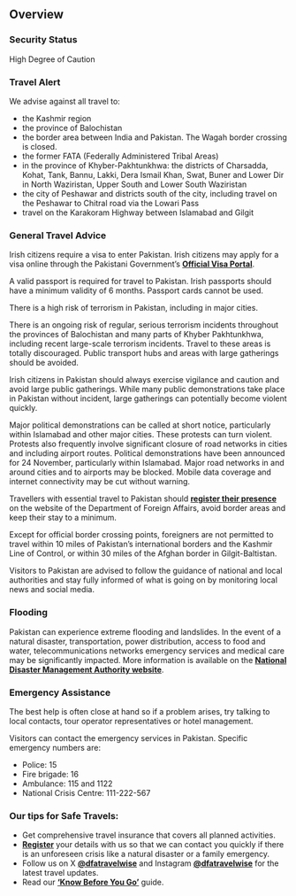 ## Overview

### **Security Status**

High Degree of Caution

### **Travel Alert**

We advise against all travel to:

* the Kashmir region
* the province of Balochistan
* the border area between India and Pakistan. The Wagah border crossing is closed.
* the former FATA (Federally Administered Tribal Areas)
* in the province of Khyber-Pakhtunkhwa: the districts of Charsadda, Kohat, Tank, Bannu, Lakki, Dera Ismail Khan, Swat, Buner and Lower Dir in North Waziristan, Upper South and Lower South Waziristan
* the city of Peshawar and districts south of the city, including travel on the Peshawar to Chitral road via the Lowari Pass
* travel on the Karakoram Highway between Islamabad and Gilgit

### **General Travel Advice**

Irish citizens require a visa to enter Pakistan. Irish citizens may apply for a visa online through the Pakistani Government’s [**Official Visa Portal**](https://visa.nadra.gov.pk/).

A valid passport is required for travel to Pakistan. Irish passports should have a minimum validity of 6 months. Passport cards cannot be used.

There is a high risk of terrorism in Pakistan, including in major cities.

There is an ongoing risk of regular, serious terrorism incidents throughout the provinces of Balochistan and many parts of Khyber Pakhtunkhwa, including recent large-scale terrorism incidents. Travel to these areas is totally discouraged. Public transport hubs and areas with large gatherings should be avoided.

Irish citizens in Pakistan should always exercise vigilance and caution and avoid large public gatherings. While many public demonstrations take place in Pakistan without incident, large gatherings can potentially become violent quickly.

Major political demonstrations can be called at short notice, particularly within Islamabad and other major cities. These protests can turn violent. Protests also frequently involve significant closure of road networks in cities and including airport routes. Political demonstrations have been announced for 24 November, particularly within Islamabad. Major road networks in and around cities and to airports may be blocked. Mobile data coverage and internet connectivity may be cut without warning.

Travellers with essential travel to Pakistan should [**register their presence**](https://www.ireland.ie/en/dfa/overseas-travel/citizens-registration/) on the website of the Department of Foreign Affairs, avoid border areas and keep their stay to a minimum.

Except for official border crossing points, foreigners are not permitted to travel within 10 miles of Pakistan’s international borders and the Kashmir Line of Control, or within 30 miles of the Afghan border in Gilgit-Baltistan.

Visitors to Pakistan are advised to follow the guidance of national and local authorities and stay fully informed of what is going on by monitoring local news and social media.

### **Flooding**

Pakistan can experience extreme flooding and landslides. In the event of a natural disaster, transportation, power distribution, access to food and water, telecommunications networks emergency services and medical care may be significantly impacted. More information is available on the [**National Disaster Management Authority website**](http://www.ndma.gov.pk/).

### **Emergency Assistance**

The best help is often close at hand so if a problem arises, try talking to local contacts, tour operator representatives or hotel management.

Visitors can contact the emergency services in Pakistan. Specific emergency numbers are:

* Police: 15
* Fire brigade: 16
* Ambulance: 115 and 1122
* National Crisis Centre: 111-222-567

### **Our tips for Safe Travels:**

* Get comprehensive travel insurance that covers all planned activities.
* [**Register**](https://www.ireland.ie/en/dfa/overseas-travel/citizens-registration/) your details with us so that we can contact you quickly if there is an unforeseen crisis like a natural disaster or a family emergency.
* Follow us on X [**@dfatravelwise**](https://www.twitter.com/DFATravelWise) and Instagram [**@dfatravelwise**](https://www.instagram.com/dfatravelwise) for the latest travel updates.
* Read our [**‘Know Before You Go’**](https://www.ireland.ie/en/dfa/overseas-travel/know-before-you-go/) guide.